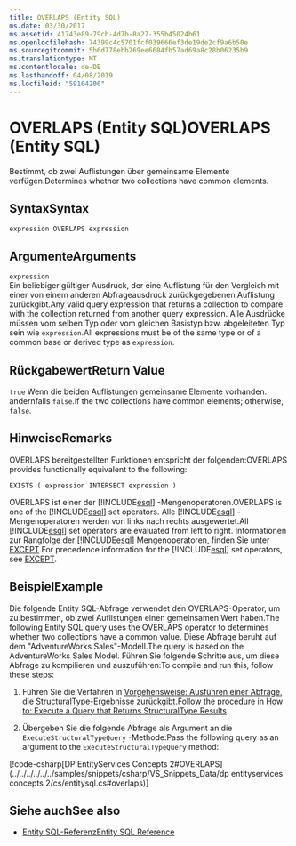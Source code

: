 ```yaml
---
title: OVERLAPS (Entity SQL)
ms.date: 03/30/2017
ms.assetid: 41743e89-79cb-4d7b-8a27-355b45024b61
ms.openlocfilehash: 74399c4c5701fcf039666ef3de19de2cf9a6b50e
ms.sourcegitcommit: 5b6d778ebb269ee6684fb57ad69a8c28b06235b9
ms.translationtype: MT
ms.contentlocale: de-DE
ms.lasthandoff: 04/08/2019
ms.locfileid: "59104200"
---
```

# <a name="overlaps-entity-sql"></a><span data-ttu-id="51cb1-102">OVERLAPS (Entity SQL)</span><span class="sxs-lookup"><span data-stu-id="51cb1-102">OVERLAPS (Entity SQL)</span></span>
<span data-ttu-id="51cb1-103">Bestimmt, ob zwei Auflistungen über gemeinsame Elemente verfügen.</span><span class="sxs-lookup"><span data-stu-id="51cb1-103">Determines whether two collections have common elements.</span></span>  
  
## <a name="syntax"></a><span data-ttu-id="51cb1-104">Syntax</span><span class="sxs-lookup"><span data-stu-id="51cb1-104">Syntax</span></span>  
  
```  
expression OVERLAPS expression  
```  
  
## <a name="arguments"></a><span data-ttu-id="51cb1-105">Argumente</span><span class="sxs-lookup"><span data-stu-id="51cb1-105">Arguments</span></span>  
 `expression`  
 <span data-ttu-id="51cb1-106">Ein beliebiger gültiger Ausdruck, der eine Auflistung für den Vergleich mit einer von einem anderen Abfrageausdruck zurückgegebenen Auflistung zurückgibt.</span><span class="sxs-lookup"><span data-stu-id="51cb1-106">Any valid query expression that returns a collection to compare with the collection returned from another query expression.</span></span> <span data-ttu-id="51cb1-107">Alle Ausdrücke müssen vom selben Typ oder vom gleichen Basistyp bzw. abgeleiteten Typ sein wie `expression`.</span><span class="sxs-lookup"><span data-stu-id="51cb1-107">All expressions must be of the same type or of a common base or derived type as `expression`.</span></span>  
  
## <a name="return-value"></a><span data-ttu-id="51cb1-108">Rückgabewert</span><span class="sxs-lookup"><span data-stu-id="51cb1-108">Return Value</span></span>  
 `true` <span data-ttu-id="51cb1-109">Wenn die beiden Auflistungen gemeinsame Elemente vorhanden. andernfalls `false`.</span><span class="sxs-lookup"><span data-stu-id="51cb1-109">if the two collections have common elements; otherwise, `false`.</span></span>  
  
## <a name="remarks"></a><span data-ttu-id="51cb1-110">Hinweise</span><span class="sxs-lookup"><span data-stu-id="51cb1-110">Remarks</span></span>  
 <span data-ttu-id="51cb1-111">OVERLAPS bereitgestellten Funktionen entspricht der folgenden:</span><span class="sxs-lookup"><span data-stu-id="51cb1-111">OVERLAPS provides functionally equivalent to the following:</span></span>  
  
 `EXISTS ( expression INTERSECT expression )`  
  
 <span data-ttu-id="51cb1-112">OVERLAPS ist einer der [!INCLUDE[esql](../../../../../../includes/esql-md.md)] -Mengenoperatoren.</span><span class="sxs-lookup"><span data-stu-id="51cb1-112">OVERLAPS is one of the [!INCLUDE[esql](../../../../../../includes/esql-md.md)] set operators.</span></span> <span data-ttu-id="51cb1-113">Alle [!INCLUDE[esql](../../../../../../includes/esql-md.md)] -Mengenoperatoren werden von links nach rechts ausgewertet.</span><span class="sxs-lookup"><span data-stu-id="51cb1-113">All [!INCLUDE[esql](../../../../../../includes/esql-md.md)] set operators are evaluated from left to right.</span></span> <span data-ttu-id="51cb1-114">Informationen zur Rangfolge der [!INCLUDE[esql](../../../../../../includes/esql-md.md)] Mengenoperatoren, finden Sie unter [EXCEPT](../../../../../../docs/framework/data/adonet/ef/language-reference/except-entity-sql.md).</span><span class="sxs-lookup"><span data-stu-id="51cb1-114">For precedence information for the [!INCLUDE[esql](../../../../../../includes/esql-md.md)] set operators, see [EXCEPT](../../../../../../docs/framework/data/adonet/ef/language-reference/except-entity-sql.md).</span></span>  
  
## <a name="example"></a><span data-ttu-id="51cb1-115">Beispiel</span><span class="sxs-lookup"><span data-stu-id="51cb1-115">Example</span></span>  
 <span data-ttu-id="51cb1-116">Die folgende Entity SQL-Abfrage verwendet den OVERLAPS-Operator, um zu bestimmen, ob zwei Auflistungen einen gemeinsamen Wert haben.</span><span class="sxs-lookup"><span data-stu-id="51cb1-116">The following Entity SQL query uses the OVERLAPS operator to determines whether two collections have a common value.</span></span> <span data-ttu-id="51cb1-117">Diese Abfrage beruht auf dem "AdventureWorks Sales"-Modell.</span><span class="sxs-lookup"><span data-stu-id="51cb1-117">The query is based on the AdventureWorks Sales Model.</span></span> <span data-ttu-id="51cb1-118">Führen Sie folgende Schritte aus, um diese Abfrage zu kompilieren und auszuführen:</span><span class="sxs-lookup"><span data-stu-id="51cb1-118">To compile and run this, follow these steps:</span></span>  
  
1.  <span data-ttu-id="51cb1-119">Führen Sie die Verfahren in [Vorgehensweise: Ausführen einer Abfrage, die StructuralType-Ergebnisse zurückgibt](../../../../../../docs/framework/data/adonet/ef/how-to-execute-a-query-that-returns-structuraltype-results.md).</span><span class="sxs-lookup"><span data-stu-id="51cb1-119">Follow the procedure in [How to: Execute a Query that Returns StructuralType Results](../../../../../../docs/framework/data/adonet/ef/how-to-execute-a-query-that-returns-structuraltype-results.md).</span></span>  
  
2.  <span data-ttu-id="51cb1-120">Übergeben Sie die folgende Abfrage als Argument an die `ExecuteStructuralTypeQuery` -Methode:</span><span class="sxs-lookup"><span data-stu-id="51cb1-120">Pass the following query as an argument to the `ExecuteStructuralTypeQuery` method:</span></span>  
  
 [!code-csharp[DP EntityServices Concepts 2#OVERLAPS](../../../../../../samples/snippets/csharp/VS_Snippets_Data/dp entityservices concepts 2/cs/entitysql.cs#overlaps)]  
  
## <a name="see-also"></a><span data-ttu-id="51cb1-121">Siehe auch</span><span class="sxs-lookup"><span data-stu-id="51cb1-121">See also</span></span>

- [<span data-ttu-id="51cb1-122">Entity SQL-Referenz</span><span class="sxs-lookup"><span data-stu-id="51cb1-122">Entity SQL Reference</span></span>](../../../../../../docs/framework/data/adonet/ef/language-reference/entity-sql-reference.md)

